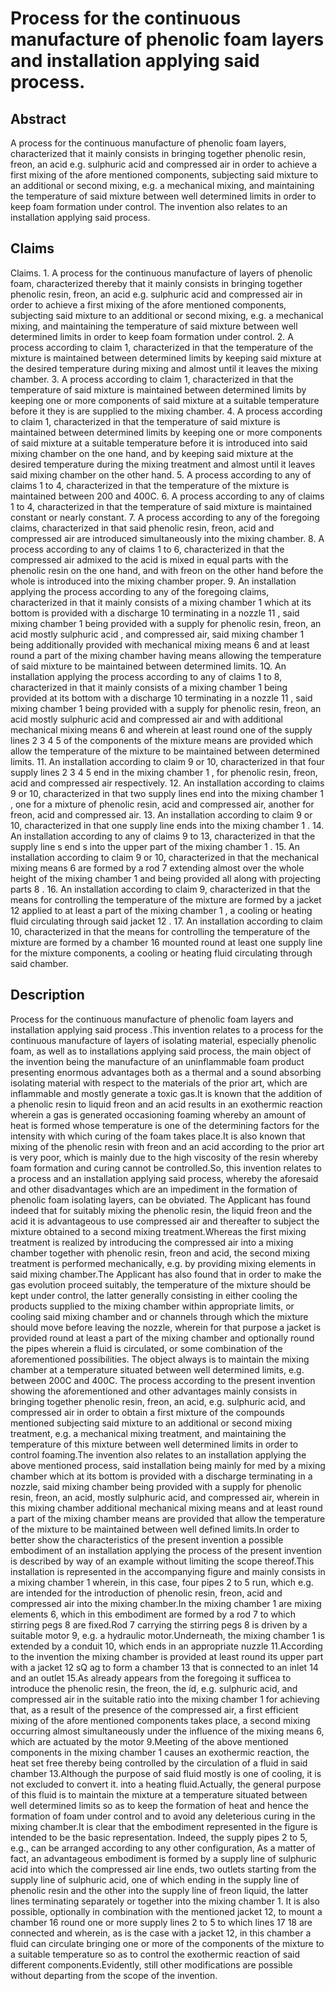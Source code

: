 # Process for the continuous manufacture of phenolic foam layers and installation applying said process.

## Abstract
A process for the continuous manufacture of phenolic foam layers, characterized that it mainly consists in bringing together phenolic resin, freon, an acid e.g. sulphuric acid and compressed air in order to achieve a first mixing of the afore mentioned components, subjecting said mixture to an additional or second mixing, e.g. a mechanical mixing, and maintaining the temperature of said mixture between well determined limits in order to keep foam formation under control. The invention also relates to an installation applying said process.

## Claims
Claims. 1. A process for the continuous manufacture of layers of phenolic foam, characterized thereby that it mainly consists in bringing together phenolic resin, freon, an acid e.g. sulphuric acid and compressed air in order to achieve a first mixing of the afore mentioned components, subjecting said mixture to an additional or second mixing, e.g. a mechanical mixing, and maintaining the temperature of said mixture between well determined limits in order to keep foam formation under control. 2. A process according to claim 1, characterized in that the temperature of the mixture is maintained between determined limits by keeping said mixture at the desired temperature during mixing and almost until it leaves the mixing chamber. 3. A process according to claim 1, characterized in that the temperature of said mixture is maintained between determined limits by keeping one or more components of said mixture at a suitable temperature before it they is are supplied to the mixing chamber. 4. A process according to claim 1, characterized in that the temperature of said mixture is maintained between determined limits by keeping one or more components of said mixture at a suitable temperature before it is introduced into said mixing chamber on the one hand, and by keeping said mixture at the desired temperature during the mixing treatment and almost until it leaves said mixing chamber on the other hand. 5. A process according to any of claims 1 to 4, characterized in that the temperature of the mixture is maintained between 200 and 400C. 6. A process according to any of claims 1 to 4, characterized in that the temperature of said mixture is maintained constant or nearly constant. 7. A process according to any of the foregoing claims, characterized in that said phenolic resin, freon, acid and compressed air are introduced simultaneously into the mixing chamber. 8. A process according to any of claims 1 to 6, characterized in that the compressed air admixed to the acid is mixed in equal parts with the phenolic resin on the one hand, and with freon on the other hand before the whole is introduced into the mixing chamber proper. 9. An installation applying the process according to any of the foregoing claims, characterized in that it mainly consists of a mixing chamber 1 which at its bottom is provided with a discharge 10 terminating in a nozzle 11 , said mixing chamber 1 being provided with a supply for phenolic resin, freon, an acid mostly sulphuric acid , and compressed air, said mixing chamber 1 being additionally provided with mechanical mixing means 6 and at least round a part of the mixing chamber having means allowing the temperature of said mixture to be maintained between determined limits. 1Q. An installation applying the process according to any of claims 1 to 8, characterized in that it mainly consists of a mixing chamber 1 being provided at its bottom with a discharge 10 terminating in a nozzle 11 , said mixing chamber 1 being provided with a supply for phenolic resin, freon, an acid mostly sulphuric acid and compressed air and with additional mechanical mixing means 6 and wherein at least round one of the supply lines 2 3 4 5 of the components of the mixture means are provided which allow the temperature of the mixture to be maintained between determined limits. 11. An installation according to claim 9 or 10, characterized in that four supply lines 2 3 4 5 end in the mixing chamber 1 , for phenolic resin, freon, acid and compressed air respectively. 12. An installation according to claims 9 or 10, characterized in that two supply lines end into the mixing chamber 1 , one for a mixture of phenolic resin, acid and compressed air, another for freon, acid and compressed air. 13. An installation according to claim 9 or 10, characterized in that one supply line ends into the mixing chamber 1 . 14. An installation according to any of claims 9 to 13, characterized in that the supply line s end s into the upper part of the mixing chamber 1 . 15. An installation according to claim 9 or 10, characterized in that the mechanical mixing means 6 are formed by a rod 7 extending almost over the whole height of the mixing chamber 1 and being provided all along with projecting parts 8 . 16. An installation according to claim 9, characterized in that the means for controlling the temperature of the mixture are formed by a jacket 12 applied to at least a part of the mixing chamber 1 , a cooling or heating fluid circulating through said jacket 12 . 17. An installation according to claim 10, characterized in that the means for controlling the temperature of the mixture are formed by a chamber 16 mounted round at least one supply line for the mixture components, a cooling or heating fluid circulating through said chamber.

## Description
Process for the continuous manufacture of phenolic foam layers and installation applying said process .This invention relates to a process for the continuous manufacture of layers of isolating material, especially phenolic foam, as well as to installations applying said process, the main object of the invention being the manufacture of an uninflammable foam product presenting enormous advantages both as a thermal and a sound absorbing isolating material with respect to the materials of the prior art, which are inflammable and mostly generate a toxic gas.It is known that the addition of a phenolic resin to liquid freon and an acid results in an exothermic reaction wherein a gas is generated occasioning foaming whereby an amount of heat is formed whose temperature is one of the determining factors for the intensity with which curing of the foam takes place.It is also known that mixing of the phenolic resin with freon and an acid according to the prior art is very poor, which is mainly due to the high viscosity of the resin whereby foam formation and curing cannot be controlled.So, this invention relates to a process and an installation applying said process, whereby the aforesaid and other disadvantages which are an impediment in the formation of phenolic foam isolating layers, can be obviated. The Applicant has found indeed that for suitably mixing the phenolic resin, the liquid freon and the acid it is advantageous to use compressed air and thereafter to subject the mixture obtained to a second mixing treatment.Whereas the first mixing treatment is realized by introducing the compressed air into a mixing chamber together with phenolic resin, freon and acid, the second mixing treatment is performed mechanically, e.g. by providing mixing elements in said mixing chamber.The Applicant has also found that in order to make the gas evolution proceed suitably, the temperature of the mixture should be kept under control, the latter generally consisting in either cooling the products supplied to the mixing chamber within appropriate limits, or cooling said mixing chamber and or channels through which the mixture should move before leaving the nozzle, wherein for that purpose a jacket is provided round at least a part of the mixing chamber and optionally round the pipes wherein a fluid is circulated, or some combination of the aforementioned possibilities. The object always is to maintain the mixing chamber at a temperature situated between well determined limits, e.g. between 200C and 400C. The process according to the present invention showing the aforementioned and other advantages mainly consists in bringing together phenolic resin, freon, an acid, e.g. sulphuric acid, and compressed air in order to obtain a first mixture of the compounds mentioned subjecting said mixture to an additional or second mixing treatment, e.g. a mechanical mixing treatment, and maintaining the temperature of this mixture between well determined limits in order to control foaming.The invention also relates to an installation applying the above mentioned process, said installation being mainly for med by a mixing chamber which at its bottom is provided with a discharge terminating in a nozzle, said mixing chamber being provided with a supply for phenolic resin, freon, an acid, mostly sulphuric acid, and compressed air, wherein in this mixing chamber additional mechanical mixing means and at least round a part of the mixing chamber means are provided that allow the temperature of the mixture to be maintained between well defined limits.In order to better show the characteristics of the present invention a possible embodiment of an installation applying the process of the present invention is described by way of an example without limiting the scope thereof.This installation is represented in the accompanying figure and mainly consists in a mixing chamber 1 wherein, in this case, four pipes 2 to 5 run, which e.g. are intended for the introduction of phenolic resin, freon, acid and compressed air into the mixing chamber.In the mixing chamber 1 are mixing elements 6, which in this embodiment are formed by a rod 7 to which stirring pegs 8 are fixed.Rod 7 carrying the stirring pegs 8 is driven by a suitable motor 9, e.g. a hydraulic motor.Underneath, the mixing chamber 1 is extended by a conduit 10, which ends in an appropriate nuzzle 11.According to the invention the mixing chamber is provided at least round its upper part with a jacket 12 sQ ag to form a chamber 13 that is connected to an inlet 14 and an outlet 15.As already appears from the foregoing it sufficea to introduce the phenolic resin, the freon, the íd, e.g. sulphuric acid, and compressed air in the suitable ratio into the mixing chamber 1 for achieving that, as a result of the presence of the compressed air, a first efficient mixing of the afore mentioned components takes place, a second mixing occurring almost simultaneously under the influence of the mixing means 6, which are actuated by the motor 9.Meeting of the above mentioned components in the mixing chamber 1 causes an exothermic reaction, the heat set free thereby being controlled by the circulation of a fluid in said chamber 13.Although the purpose of said fluid mostly is one of cooling, it is not excluded to convert it. into a heating fluid.Actually, the general purpose of this fluid is to maintain the mixture at a temperature situated between well determined limits so as to keep the formation of heat and hence the formation of foam under control and to avoid any deleterious curing in the mixing chamber.It is clear that the embodiment represented in the figure is intended to be the basic representation. Indeed, the supply pipes 2 to 5, e.g., can be arranged according to any other configuration, As a matter of fact, an advantageous embodiment is formed by a supply line of sulphuric acid into which the compressed air line ends, two outlets starting from the supply line of sulphuric acid, one of which ending in the supply line of phenolic resin and the other into the supply line of freon liquid, the latter lines terminating separately or together into the mixing chamber 1. It is also possible, optionally in combination with the mentioned jacket 12, to mount a chamber 16 round one or more supply lines 2 to 5 to which lines 17 18 are connected and wherein, as is the case with a jacket 12, in this chamber a fluid can circulate bringing one or more of the components of the mixture to a suitable temperature so as to control the exothermic reaction of said different components.Evidently, still other modifications are possible without departing from the scope of the invention.